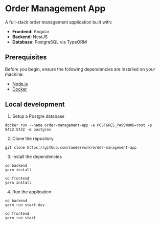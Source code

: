 # Order Management App

A full-stack order management application built with:

- **Frontend**: Angular
- **Backend**: NestJS
- **Database**: PostgreSQL via TypeORM


## Prerequisites

Before you begin, ensure the following dependencies are installed on your machine:

- [Node.js](https://nodejs.org/)
- [Docker](https://www.docker.com/)


## Local development

1. Setup a Postgre database

```docker run --name order-management-app -e POSTGRES_PASSWORD=root -p 5432:5432 -d postgres```

2. Clone the repository

```git clone https://github.com/sandervunk/order-management-app```

3. Install the dependencies

```
cd backend
yarn install
```

```
cd frontend
yarn install
```

4. Run the application

```
cd backend
yarn run start:dev
```

```
cd frontend
yarn run start
```

